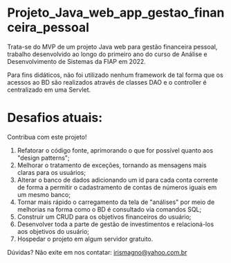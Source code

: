 # Projeto_Java_web_app_gestao_financeira_pessoal
Trata-se do MVP de um projeto Java web para gestão financeira pessoal, trabalho desenvolvido ao longo do primeiro ano do curso de Análise e Desenvolvimento de Sistemas da FIAP em 2022.

Para fins didáticos, não foi utilizado nenhum framework de tal forma que os acessos ao BD são realizados através de classes DAO e o controller é centralizado em uma Servlet.

# Desafios atuais:

Contribua com este projeto!

01) Refatorar o código fonte, aprimorando o que for possível quanto aos "design patterns";
02) Melhorar o tratamento de exceções, tornando as mensagens mais claras para os usuários;
03) Alterar o banco de dados adicionando um id para cada conta corrente de forma a permitir o cadastramento de contas de números iguais em um mesmo banco;
04) Tornar mais rápido o carregamento da tela de "análises" por meio de melhorias na forma como o BD é consultado via comandos SQL;
05) Construir um CRUD para os objetivos financeiros do usuário;
06) Desenvolver toda a parte de gestão de investimentos e relacioná-los aos objetivos do usuário;
07) Hospedar o projeto em algum servidor gratuito. 

Dúvidas? Não exite em nos contatar: irismagno@yahoo.com.br


